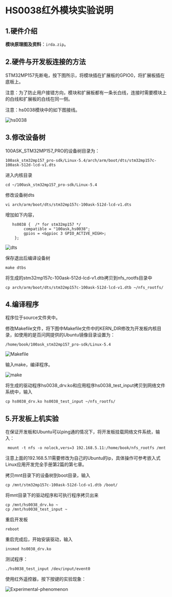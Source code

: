 # HS0038红外模块实验说明



## 1.硬件介绍

**模块原理图及资料**：`irda.zip`。

## 2.硬件与开发板连接的方法

STM32MP157先断电，按下图所示，将模块插在扩展板的GPIO0，将扩展板插在底板上。

注意：为了防止用户接错方向，模块和扩展板都有一条长白线，连接时需要模块上的白线和扩展板的白线在同一侧。

注意：hs0038模块中的如下图接线。

![hs0038](https://cdn.staticaly.com/gh/DongshanPI/LinuxCodeLibrary-Photos@master/St/STM32MP157/Pro/07-hs0038driver_hs0038.png)

## 3.修改设备树

100ASK_STM32MP157_PRO的设备树目录为：	

`100ask_stm32mp157_pro-sdk/Linux-5.4/arch/arm/boot/dts/stm32mp157c-100ask-512d-lcd-v1.dts`

进入内核目录

```
cd ~/100ask_stm32mp157_pro-sdk/Linux-5.4
```

修改设备树dts

```
vi arch/arm/boot/dts/stm32mp157c-100ask-512d-lcd-v1.dts
```

增加如下内容，

```
   hs0038 {  /* for stm32mp157 */
        compatible = "100ask,hs0038";
        gpios = <&gpioc 3 GPIO_ACTIVE_HIGH>;
    };
```

![dts](https://cdn.staticaly.com/gh/DongshanPI/LinuxCodeLibrary-Photos@master/St/STM32MP157/Pro/07-hs0038driver_dts.png)

保存退出后编译设备树

```
make dtbs
```

将生成的stm32mp157c-100ask-512d-lcd-v1.dtb拷贝到nfs_rootfs目录中

```
cp arch/arm/boot/dts/stm32mp157c-100ask-512d-lcd-v1.dtb ~/nfs_rootfs/
```

## 4.编译程序

程序位于source文件夹中。

修改Makefile文件，将下图中Makefile文件中的KERN_DIR修改为开发板内核目录，如使用的是百问网提供的Ubuntu镜像目录设置为：

```
/home/book/100ask_stm32mp157_pro-sdk/Linux-5.4
```

![Makefile](https://cdn.staticaly.com/gh/DongshanPI/LinuxCodeLibrary-Photos@master/St/STM32MP157/Pro/07-hs0038driver_Makefile.png)

输入make，编译程序。

![make](https://cdn.staticaly.com/gh/DongshanPI/LinuxCodeLibrary-Photos@master/St/STM32MP157/Pro/07-hs0038driver_make.png)

将生成的驱动程序hs0038_drv.ko和应用程序hs0038_test_input拷贝到网络文件系统中，输入

```
cp hs0038_drv.ko hs0038_test_input ~/nfs_rootfs/
```



## 5.开发板上机实验

在保证开发板和Ubuntu可以ping通的情况下，将开发板挂载网络文件系统，输入：

```
 mount -t nfs -o nolock,vers=3 192.168.5.11:/home/book/nfs_rootfs /mnt
```

注意上面的192.168.5.11需要修改为自己的Ubuntu的ip，具体操作可参考嵌入式Linux应用开发完全手册第2篇的第七章。

拷贝mnt目录下的设备树到boot目录，输入

```
cp /mnt/stm32mp157c-100ask-512d-lcd-v1.dtb /boot/
```

将mnt目录下的驱动程序和可执行程序拷贝出来

```
cp /mnt/hs0038_drv.ko ~
cp /mnt/hs0038_test_input ~
```

重启开发板

```
reboot
```

重启完成后，开始安装驱动，输入

```
insmod hs0038_drv.ko
```

测试程序：

```
./hs0038_test_input /dev/input/event0
```

使用红外遥控器，按下按键的实验现象：

![Experimental-phenomenon](https://cdn.staticaly.com/gh/DongshanPI/LinuxCodeLibrary-Photos@master/St/STM32MP157/Pro/07-hs0038driver_Experimental-phenomenon.png)